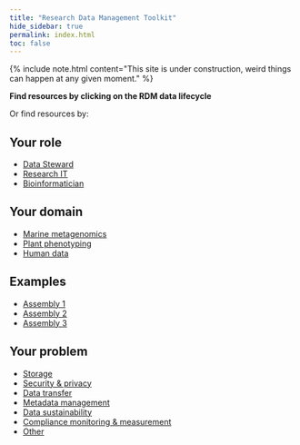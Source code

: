 ```yaml
---
title: "Research Data Management Toolkit"
hide_sidebar: true
permalink: index.html
toc: false
---
```


{% include note.html content="This site is under construction, weird things can happen at any given moment." %}

<p class="centered"><strong>Find resources by clicking on the RDM data lifecycle</strong></p>
<object class="main_rdm" type="image/svg+xml" data="images/RDM_circle_final4.svg"></object>
<p>Or find resources by:</p>
<div class="flexbox">
<div>
    <h2 class="button no_anchor">Your role</h2>
    <ul class="child-box">
    <li><a href="data_stewards">Data Steward</a></li>
    <li><a href="research_it">Research IT</a></li>
    <li><a href="bioinformatician">Bioinformatician</a></li>
    </ul>
</div>
<div>
    <h2 class="button no_anchor">Your domain</h2>
    <ul class="child-box">
    <li><a href="marine_metagenomics_usecase">Marine metagenomics</a></li>
    <li><a href="plant_phenotyping_usecase">Plant phenotyping</a></li>
    <li><a href="humandata_usecase">Human data</a></li>
    </ul>
</div>
<div>
    <h2 class="button no_anchor">Examples</h2>
    <ul class="child-box">
    <li><a href="">Assembly 1</a></li>
    <li><a href="">Assembly 2</a></li>
    <li><a href="">Assembly 3</a></li>
    </ul>
</div>
<div>
    <h2 class="button no_anchor">Your problem</h2>
    <ul class="child-box">
    <li><a href="storage">Storage</a></li>
    <li><a href="security_&_privacy">Security & privacy</a></li>
    <li><a href="data_transfer">Data transfer</a></li>
    <li><a href="metadata_management">Metadata management</a></li>
    <li><a href="data_sustainability">Data sustainability</a></li>
    <li><a href="compliance_monitoring_&_measurement">Compliance monitoring & measurement</a></li>
    <li><a href="other_functional_areas">Other</a></li>
    </ul>
</div>
</div> <!-- /.flexbox -->